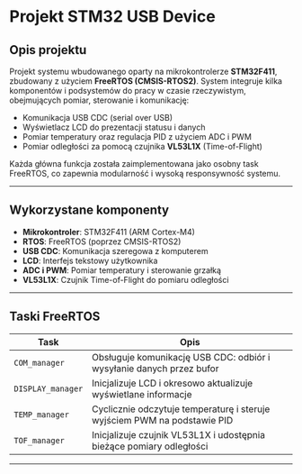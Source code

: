 # Projekt STM32 USB Device

## Opis projektu

Projekt systemu wbudowanego oparty na mikrokontrolerze **STM32F411**, zbudowany z użyciem **FreeRTOS (CMSIS-RTOS2)**. System integruje kilka komponentów i podsystemów do pracy w czasie rzeczywistym, obejmujących pomiar, sterowanie i komunikację:

- Komunikacja USB CDC (serial over USB)
- Wyświetlacz LCD do prezentacji statusu i danych
- Pomiar temperatury oraz regulacja PID z użyciem ADC i PWM
- Pomiar odległości za pomocą czujnika **VL53L1X** (Time-of-Flight)

Każda główna funkcja została zaimplementowana jako osobny task FreeRTOS, co zapewnia modularność i wysoką responsywność systemu.

---

## Wykorzystane komponenty

- **Mikrokontroler**: STM32F411 (ARM Cortex-M4)
- **RTOS**: FreeRTOS (poprzez CMSIS-RTOS2)
- **USB CDC**: Komunikacja szeregowa z komputerem
- **LCD**: Interfejs tekstowy użytkownika
- **ADC i PWM**: Pomiar temperatury i sterowanie grzałką
- **VL53L1X**: Czujnik Time-of-Flight do pomiaru odległości

---

## Taski FreeRTOS

| Task               | Opis                                                                   |
|--------------------|------------------------------------------------------------------------|
| `COM_manager`      | Obsługuje komunikację USB CDC: odbiór i wysyłanie danych przez bufor   |
| `DISPLAY_manager`  | Inicjalizuje LCD i okresowo aktualizuje wyświetlane informacje         |
| `TEMP_manager`     | Cyclicznie odczytuje temperaturę i steruje wyjściem PWM na podstawie PID |
| `TOF_manager`      | Inicjalizuje czujnik VL53L1X i udostępnia bieżące pomiary odległości    |

---